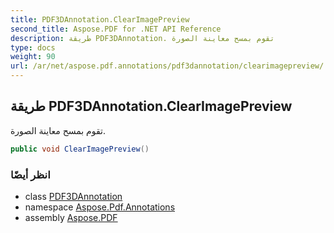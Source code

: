 ```yaml
---
title: PDF3DAnnotation.ClearImagePreview
second_title: Aspose.PDF for .NET API Reference
description: طريقة PDF3DAnnotation. تقوم بمسح معاينة الصورة
type: docs
weight: 90
url: /ar/net/aspose.pdf.annotations/pdf3dannotation/clearimagepreview/
---
```

## طريقة PDF3DAnnotation.ClearImagePreview

تقوم بمسح معاينة الصورة.

```csharp
public void ClearImagePreview()
```

### انظر أيضًا

* class [PDF3DAnnotation](../)
* namespace [Aspose.Pdf.Annotations](../../../aspose.pdf.annotations/)
* assembly [Aspose.PDF](../../../)